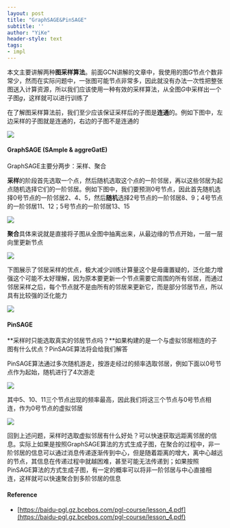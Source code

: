 ```yaml
---
layout: post
title: "GraphSAGE&PinSAGE"
subtitle: ''
author: "YiKe"
header-style: text
tags:
- impl
---
```




本文主要讲解两种**图采样算法**。前面GCN讲解的文章中，我使用的图$G$节点个数非常少，然而在实际问题中，一张图可能节点非常多，因此就没有办法一次性把整张图送入计算资源，所以我们应该使用一种有效的采样算法，从全图$G$中采样出一个子图$g$，这样就可以进行训练了

在了解图采样算法前，我们至少应该保证采样后的子图是**连通**的。例如下图中，左边采样的子图就是连通的，右边的子图不是连通的

![](https://ae01.alicdn.com/kf/U01691aeab5d14dd68be637a27b3d6a9a6.jpg#shadow)

#### GraphSAGE (SAmple & aggreGatE)

GraphSAGE主要分两步：采样、聚合

**采样**的阶段首先选取一个点，然后随机选取这个点的一阶邻居，再以这些邻居为起点随机选择它们的一阶邻居。例如下图中，我们要预测0号节点，因此首先随机选择0号节点的一阶邻居2、4、5，然后**随机**选择2号节点的一阶邻居8、9；4号节点的一阶邻居11、12；5号节点的一阶邻居13、15

![](https://ae01.alicdn.com/kf/U88a905090c0849c5ac3f48882f51dc3e4.jpg#shadow)

**聚合**具体来说就是直接将子图从全图中抽离出来，从最边缘的节点开始，一层一层向里更新节点

![](https://ae01.alicdn.com/kf/U2f13e05520684c3f8fe6bc35fa7efa08h.jpg#shadow)

下图展示了邻居采样的优点，极大减少训练计算量这个是毋庸置疑的，泛化能力增强这个可能不太好理解，因为原本要更新一个节点需要它周围的所有邻居，而通过邻居采样之后，每个节点就不是由所有的邻居来更新它，而是部分邻居节点，所以具有比较强的泛化能力

![](https://ae01.alicdn.com/kf/U4d12a98ca4d3494abdcb4a72488ce508e.jpg#shadow)

#### PinSAGE

**采样时只能选取真实的邻居节点吗？**如果构建的是一个与虚拟邻居相连的子图有什么优点？PinSAGE算法将会给我们解答

PinSAGE算法通过多次随机游走，按游走经过的频率选取邻居，例如下面以0号节点作为起始，随机进行了4次游走

![](https://ae01.alicdn.com/kf/U4a39337caa364c189d0237cea182df94p.jpg#shadow)

其中5、10、11三个节点出现的频率最高，因此我们将这三个节点与0号节点相连，作为0号节点的虚拟邻居

![](https://ae01.alicdn.com/kf/Ufb6a4ca71afc45eb8db24cfc67bf3eeaz.jpg#shadow)

回到上述问题，采样时选取虚拟邻居有什么好处？可以快速获取远距离邻居的信息。实际上如果是按照GraphSAGE算法的方式生成子图，在聚合的过程中，非一阶邻居的信息可以通过消息传递逐渐传到中心，但是随着距离的增大，离中心越远的节点，其信息在传递过程中就越困难，甚至可能无法传递到；如果按照PinSAGE算法的方式生成子图，有一定的概率可以将非一阶邻居与中心直接相连，这样就可以快速聚合到多阶邻居的信息

#### Reference

+   [https://baidu-pgl.gz.bcebos.com/pgl-course/lesson_4.pdf](https://baidu-pgl.gz.bcebos.com/pgl-course/lesson_4.pdf)